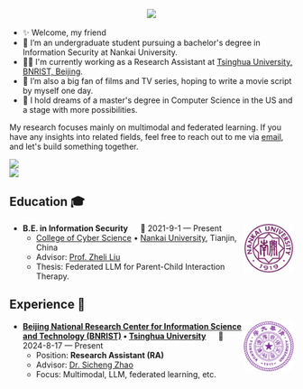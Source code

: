 <p align="center">
  <img src="https://readme-typing-svg.demolab.com/?lines=👋+I'm+ErwinZhou;Welcome+to+my+Rivendell" />
</p>

- ✨ Welcome, my friend
- 🌱 I’m an undergraduate student pursuing a bachelor's degree in Information Security at Nankai University.
- 👨‍💻 I'm currently working as a Research Assistant at [Tsinghua University, BNRIST, Beijing](https://www.bnrist.tsinghua.edu.cn/bnristen/).
- 💞️ I’m also a big fan of films and TV series, hoping to write a movie script by myself one day.
- 🔭 I hold dreams of a master's degree in Computer Science in the US and a stage with more possibilities.

My research focuses mainly on multimodal and federated learning. If you have any insights into related fields, feel free to reach out to me via [email](ErwinZhou@outlook.com), and let's build something together.

<div align="center">
  <img src="https://github-readme-stats.vercel.app/api?username=ErwinZhou&show_icons=true&theme=tokyonight&hide=prs" style="display: block; margin: 0 auto;" />
  <img src="https://github-readme-stats.vercel.app/api/top-langs/?username=ErwinZhou&layout=compact&hide=html&&exclude_repo=Software-Engineering-project-management-test,SE2024-ProjectManagement-test,Big-Data-Analytics-and-Application-2024" style="display: block; margin: 0 auto;" />
</div>



Education 🎓
------  
<img align="right" width="88" src="https://github.com/ErwinZhou/ErwinZhou.github.io/blob/main/images/Nankai.png" />

- **B.E. in Information Security** &emsp; 📌 2021-9-1 — Present
  - [College of Cyber Science](https://encyber.nankai.edu.cn/) • [Nankai University](https://en.nankai.edu.cn/), Tianjin, China
  - Advisor: [Prof. Zheli Liu](https://scholar.google.co.uk/citations?user=PpBb6vUAAAAJ&hl=en&oi=ao)
  - Thesis: Federated LLM for Parent-Child Interaction Therapy. 

Experience 💼
------
<img align="right" width="88" src="https://github.com/ErwinZhou/ErwinZhou.github.io/blob/main/images/TsingHua.png" />

- **[Beijing National Research Center for Information Science and Technology (BNRIST)](https://www.bnrist.tsinghua.edu.cn/bnristen/) • [Tsinghua University](https://www.tsinghua.edu.cn/en/)** &emsp; 📌 2024-8-17 — Present
  - Position: **Research Assistant (RA)**
  - Advisor: [Dr. Sicheng Zhao](https://sites.google.com/view/schzhao)
  - Focus: Multimodal, LLM, federated learning, etc.

<!---
ErwinZhou/ErwinZhou is a ✨ special ✨ repository because its `README.md` (this file) appears on your GitHub profile.
You can click the Preview link to take a look at your changes.
--->
